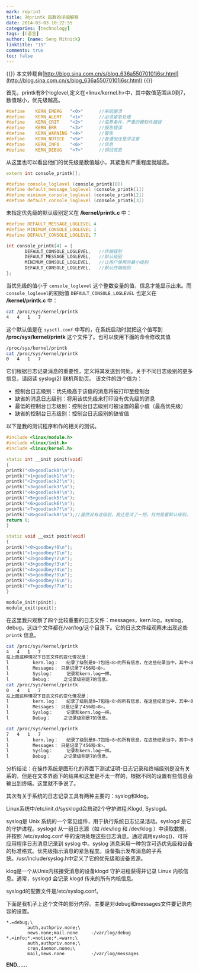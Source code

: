 ```yaml
---
mark: reprint
title: 对printk 函数的详细解释
date: 2014-03-03 10:22:55
categories: [technology]
tags: [C语言]
author: {name: Seng Mitnick}
linktitle: "15"
comments: true
toc: false
---
```


{{<note type="info">}}
本文转载自[http://blog.sina.com.cn/s/blog_636a55070101i6sr.html](http://blog.sina.com.cn/s/blog_636a55070101i6sr.html)
{{</note>}}

首先，printk有8个loglevel,定义在<linux/kernel.h>中，其中数值范围从0到7，数值越小，优先级越高。

~~~ cpp
#define    KERN_EMERG   "<0>"      //系统崩溃
#define    KERN_ALERT   "<1>"      //必须紧急处理
#define    KERN_CRIT    "<2>"      //临界条件，严重的硬软件错误
#define    KERN_ERR     "<3>"      //报告错误
#define    KERN_WARNING "<4>"      //警告
#define    KERN_NOTICE  "<5>"      //普通但还是须注意
#define    KERN_INFO    "<6>"      //信息
#define    KERN_DEBUG   "<7>"      //调试信息
~~~

从这里也可以看出他们的优先级是数值越小，其紧急和严重程度就越高。
<!--more-->

~~~ cpp
extern int console_printk[];

#define console_loglevel (console_printk[0])
#define default_message_loglevel (console_printk[1])
#define minimum_console_loglevel (console_printk[2])
#define default_console_loglevel (console_printk[3])
~~~
未指定优先级的默认级别定义在 **/kernel/printk.c** 中：
~~~ cpp
#define DEFAULT_MESSAGE_LOGLEVEL 4
#define MINIMUM_CONSOLE_LOGLEVEL 1
#define DEFAULT_CONSOLE_LOGLEVEL 7

int console_printk[4] = {
       DEFAULT_CONSOLE_LOGLEVEL,   //终端级别
       DEFAULT_MESSAGE_LOGLEVEL,   //默认级别
       MINIMUM_CONSOLE_LOGLEVEL,   //让用户使用的最小级别
       DEFAULT_CONSOLE_LOGLEVEL,   //默认终端级别
};
~~~

当优先级的值小于 `console_loglevel` 这个整数变量的值，信息才能显示出来。而 `console_loglevel`的初始值 `DEFAULT_CONSOLE_LOGLEVEL` 也定义在 **/kernel/printk.c** 中：

~~~ bash
cat /proc/sys/kernel/printk
4   4   1   7
~~~

这个默认值是在 `sysctl.conf` 中写的，在系统启动时就把这个值写到 **/proc/sys/kernel/printk** 这个文件了。也可以使用下面的命令修改其值
~~~ bash
/proc/sys/kernel/printk
cat /proc/sys/kernel/printk
0   4   1   7
~~~

它们根据日志记录消息的重要性，定义将其发送到何处。关于不同日志级别的更多信息，请阅读 syslog(2) 联机帮助页。
该文件的四个值为：
* 控制台日志级别：优先级高于该值的消息将被打印至控制台
* 缺省的消息日志级别：将用该优先级来打印没有优先级的消息
* 最低的控制台日志级别：控制台日志级别可被设置的最小值（最高优先级）
* 缺省的控制台日志级别：控制台日志级别的缺省值

以下是我的测试程序和作的相关的测试。
~~~ cpp
#include <linux/module.h>
#include <linux/init.h>
#include <linux/kernel.h>

static int __init pinit(void)
{
printk("<0>goodluck0!\n");
printk("<1>goodluck1!\n");
printk("<2>goodluck2!\n");
printk("<3>goodluck3!\n");
printk("<4>goodluck4!\n");
printk("<5>goodluck5!\n");
printk("<6>goodluck6!\n");
printk("<7>goodluck7!\n");
printk("<8>goodluck8!\n");//虽然没有这级别，我还是试了一把。目的是看默认级别。
return 0;
}

static void __exit pexit(void)
{
printk("<0>goodbey!0\n");
printk("<1>goodbey!1\n");
printk("<2>goodbey!2\n");
printk("<3>goodbey!3\n");
printk("<4>goodbey!4\n");
printk("<5>goodbey!5\n");
printk("<6>goodbey!6\n");
printk("<7>goodbey!7\n");
}

module_init(pinit);
module_exit(pexit);
~~~

在这里我只观察了四个比较重要的日志文件：messages，kern.log，syslog，debug。这四个文件都在/var/log/这个目录下。它的日志文件经观察未出现这些 `printk` 信息。
~~~ bash
cat /proc/sys/kernel/printk
4   4   1   7
在上面这种情况下日志文件的变化情况是：
l         kern.log：   纪录了级别是0—7包括<8>的所有信息，在这些纪录当中，其中<8>的纪录是这样的。<8>goodluck8!
l         Messages： 只是记录了456和<8>。
l         Syslog：     记录和kern.log一样。
l         Debug：     之记录级别是7的信息。
cat /proc/sys/kernel/printk
0   4   1   7
在上面这种情况下日志文件的变化情况是：
l         kern.log：   纪录了级别是0—7包括<8>的所有信息，在这些纪录当中，其中<8>的纪录是这样的。<8>goodluck8!
l         Messages： 只是记录了456和<8>。
l         Syslog：     记录和kern.log一样。
l         Debug：     之记录级别是7的信息。

cat /proc/sys/kernel/printk
7   4   1   7
l         kern.log：   纪录了级别是0—7包括<8>的所有信息，在这些纪录当中，其中<8>的纪录是这样的。<8>goodluck8!
l         Messages： 只是记录了456和<8>。
l         Syslog：     记录和kern.log一样。
l         Debug：     之记录级别是7的信息。
~~~
分析结论：在操作系统是图形化的界面下测试证明-日志记录和终端级别是没有关系的，但是在文本界面下的结果和这里是不太一样的，根据不同的设置有些信息会输出到终端。这里就不多说了。

其次有关于系统的日志记录工具有两种主要的：syslog和klog。

Linux系统中/etc/init.d/sysklogd会启动2个守护进程:Klogd, Syslogd。

syslog是 Unix 系统的一个常见组件，用于执行系统日志记录活动。syslogd 是它的守护进程。syslogd 从一组日志源（如 /dev/log 和 /dev/klog ）中读取数据，并按照 /etc/syslog.conf 中的说明处理这些日志消息。通过调用syslog()，可将应用程序日志消息记录到 syslog 中。syslog 消息采用一种包含可选优先级和设备的标准格式。优先级指示消息的紧急程度。设备指示发布消息的子系统。/usr/include/syslog.h中定义了它的优先级和设备资源。

klog是一个从Unix内核接受消息的设备klogd 守护进程获得并记录 Linux 内核信息。通常，syslogd 会记录 klogd 传来的所有内核信息。


syslogd的配置文件是/etc/syslog.conf。

下面是我机子上这个文件的部分内容。主要是对debug和messages文件要记录内容的设置。
~~~ shell
*.=debug;\
        auth,authpriv.none;\
        news.none;mail.none     -/var/log/debug
*.=info;*.=notice;*.=warn;\
        auth,authpriv.none;\
        cron,daemon.none;\
        mail,news.none          -/var/log/messages
~~~

**END……**